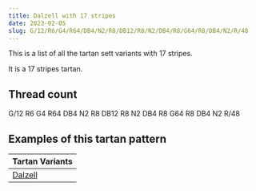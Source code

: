 ```yaml
---
title: Dalzell with 17 stripes
date: 2023-02-05
slug: G/12/R6/G4/R64/DB4/N2/R8/DB12/R8/N2/DB4/R8/G64/R8/DB4/N2/R/48
---
```

This is a list of all the tartan sett variants with 17 stripes.

It is a 17 stripes tartan.


## Thread count
G/12 R6 G4 R64 DB4 N2 R8 DB12 R8 N2 DB4 R8 G64 R8 DB4 N2 R/48

## Examples of this tartan pattern

| Tartan Variants |
|---------------|
| [Dalzell](/variants/g/12/r6/g4/r64/db4/n2/r8/db12/r8/n2/db4/r8/g64/r8/db4/n2/r/48-db00004c-g004c00-nd0d0d0-rc80000)||
